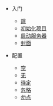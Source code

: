 * 入门

  * [跳](README.md)
  * [初始化项目](01/first)
  * [启动服务器](02/server)
  * [封面](05/coverPage)


* 配置
  * [空]()
  * [无]()
  * [待定]()
  * [忽略]()
  * [勿点]()

[//]:这是导航栏